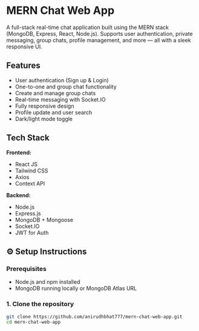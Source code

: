 # MERN Chat Web App

A full-stack real-time chat application built using the MERN stack (MongoDB, Express, React, Node.js). Supports user authentication, private messaging, group chats, profile management, and more — all with a sleek responsive UI.

## Features

- User authentication (Sign up & Login)
- One-to-one and group chat functionality
- Create and manage group chats
- Real-time messaging with Socket.IO
- Fully responsive design
- Profile update and user search
- Dark/light mode toggle

## Tech Stack

**Frontend:**
- React JS
- Tailwind CSS
- Axios
- Context API

**Backend:**
- Node.js
- Express.js
- MongoDB + Mongoose
- Socket.IO
- JWT for Auth
  
## ⚙️ Setup Instructions

### Prerequisites
- Node.js and npm installed
- MongoDB running locally or MongoDB Atlas URL

### 1. Clone the repository
```bash
git clone https://github.com/anirudhbhat777/mern-chat-web-app.git
cd mern-chat-web-app
